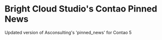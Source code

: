 # Bright Cloud Studio's Contao Pinned News
Updated version of Asconsulting's 'pinned_news' for Contao 5
